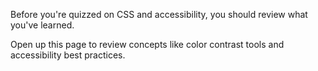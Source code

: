 Before you're quizzed on CSS and accessibility, you should review what you've learned.

Open up this page to review concepts like color contrast tools and accessibility best practices.
